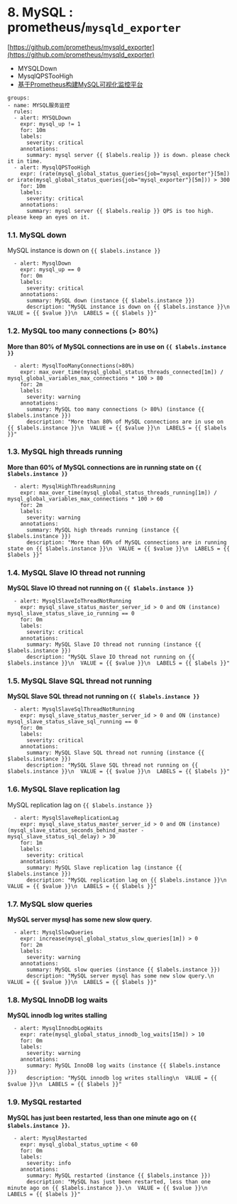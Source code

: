 # **8. MySQL : prometheus/`mysqld_exporter`**

[https://github.com/prometheus/mysqld_exporter](https://github.com/prometheus/mysqld_exporter)


* MYSQLDown
* MysqlQPSTooHigh
* [基于Prometheus构建MySQL可视化监控平台](https://github.com/Chao-Xi/JacobTechBlog/blob/master/k8s_dev/prometheus/36Prometheus_Mysql.md)

```
groups:
- name: MYSQL服务监控
  rules: 
  - alert: MYSQLDown
    expr: mysql_up != 1
    for: 10m
    labels:
      severity: critical
    annotations:
      summary: mysql server {{ $labels.realip }} is down. please check it in time.
  - alert: MysqlQPSTooHigh
    expr: (rate(mysql_global_status_queries{job="mysql_exporter"}[5m]) or irate(mysql_global_status_queries{job="mysql_exporter"}[5m])) > 300
    for: 10m
    labels:
      severity: critical
    annotations:
      summary: mysql server {{ $labels.realip }} QPS is too high. please keep an eyes on it.
```

### **1.1. MySQL down**

MySQL instance is down on `{{ $labels.instance }}`

```
  - alert: MysqlDown
    expr: mysql_up == 0
    for: 0m
    labels:
      severity: critical
    annotations:
      summary: MySQL down (instance {{ $labels.instance }})
      description: "MySQL instance is down on {{ $labels.instance }}\n  VALUE = {{ $value }}\n  LABELS = {{ $labels }}"
```


### **1.2. MySQL too many connections (> 80%)**

**More than 80% of MySQL connections are in use on `{{ $labels.instance }}`**

```
  - alert: MysqlTooManyConnections(>80%)
    expr: max_over_time(mysql_global_status_threads_connected[1m]) / mysql_global_variables_max_connections * 100 > 80
    for: 2m
    labels:
      severity: warning
    annotations:
      summary: MySQL too many connections (> 80%) (instance {{ $labels.instance }})
      description: "More than 80% of MySQL connections are in use on {{ $labels.instance }}\n  VALUE = {{ $value }}\n  LABELS = {{ $labels }}"
```

### **1.3. MySQL high threads running**

**More than 60% of MySQL connections are in running state on `{{ $labels.instance }}`**

```
  - alert: MysqlHighThreadsRunning
    expr: max_over_time(mysql_global_status_threads_running[1m]) / mysql_global_variables_max_connections * 100 > 60
    for: 2m
    labels:
      severity: warning
    annotations:
      summary: MySQL high threads running (instance {{ $labels.instance }})
      description: "More than 60% of MySQL connections are in running state on {{ $labels.instance }}\n  VALUE = {{ $value }}\n  LABELS = {{ $labels }}"
```


### **1.4. MySQL Slave IO thread not running**

**MySQL Slave IO thread not running on `{{ $labels.instance }}`**

```
  - alert: MysqlSlaveIoThreadNotRunning
    expr: mysql_slave_status_master_server_id > 0 and ON (instance) mysql_slave_status_slave_io_running == 0
    for: 0m
    labels:
      severity: critical
    annotations:
      summary: MySQL Slave IO thread not running (instance {{ $labels.instance }})
      description: "MySQL Slave IO thread not running on {{ $labels.instance }}\n  VALUE = {{ $value }}\n  LABELS = {{ $labels }}"
```


### **1.5. MySQL Slave SQL thread not running**

**MySQL Slave SQL thread not running on `{{ $labels.instance }}`**

```
  - alert: MysqlSlaveSqlThreadNotRunning
    expr: mysql_slave_status_master_server_id > 0 and ON (instance) mysql_slave_status_slave_sql_running == 0
    for: 0m
    labels:
      severity: critical
    annotations:
      summary: MySQL Slave SQL thread not running (instance {{ $labels.instance }})
      description: "MySQL Slave SQL thread not running on {{ $labels.instance }}\n  VALUE = {{ $value }}\n  LABELS = {{ $labels }}"
```

### **1.6. MySQL Slave replication lag**

MySQL replication lag on `{{ $labels.instance }}`

```
  - alert: MysqlSlaveReplicationLag
    expr: mysql_slave_status_master_server_id > 0 and ON (instance) (mysql_slave_status_seconds_behind_master - mysql_slave_status_sql_delay) > 30
    for: 1m
    labels:
      severity: critical
    annotations:
      summary: MySQL Slave replication lag (instance {{ $labels.instance }})
      description: "MySQL replication lag on {{ $labels.instance }}\n  VALUE = {{ $value }}\n  LABELS = {{ $labels }}"
```

### **1.7. MySQL slow queries**

**MySQL server mysql has some new slow query.**

```
  - alert: MysqlSlowQueries
    expr: increase(mysql_global_status_slow_queries[1m]) > 0
    for: 2m
    labels:
      severity: warning
    annotations:
      summary: MySQL slow queries (instance {{ $labels.instance }})
      description: "MySQL server mysql has some new slow query.\n  VALUE = {{ $value }}\n  LABELS = {{ $labels }}"
```

### **1.8. MySQL InnoDB log waits**

**MySQL innodb log writes stalling**

```
  - alert: MysqlInnodbLogWaits
    expr: rate(mysql_global_status_innodb_log_waits[15m]) > 10
    for: 0m
    labels:
      severity: warning
    annotations:
      summary: MySQL InnoDB log waits (instance {{ $labels.instance }})
      description: "MySQL innodb log writes stalling\n  VALUE = {{ $value }}\n  LABELS = {{ $labels }}"
```


### **1.9. MySQL restarted**

**MySQL has just been restarted, less than one minute ago on `{{ $labels.instance }}`.**

```
  - alert: MysqlRestarted
    expr: mysql_global_status_uptime < 60
    for: 0m
    labels:
      severity: info
    annotations:
      summary: MySQL restarted (instance {{ $labels.instance }})
      description: "MySQL has just been restarted, less than one minute ago on {{ $labels.instance }}.\n  VALUE = {{ $value }}\n  LABELS = {{ $labels }}"
```


